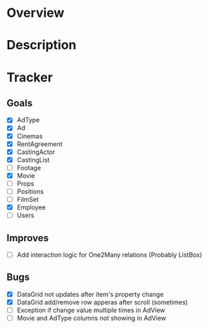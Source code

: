 # Overview 

# Description

# Tracker
                                    
## Goals
- [x] AdType
- [x] Ad
- [x] Cinemas
- [x] RentAgreement
- [x] CastingActor
- [x] CastingList
- [ ] Footage
- [x] Movie
- [ ] Props
- [ ] Positions
- [ ] FilmSet
- [x] Employee
- [ ] Users

## Improves
- [ ] Add interaction logic for One2Many relations (Probably ListBox)

## Bugs
- [x] DataGrid not updates after item's property change
- [x] DataGrid add/remove row apperas after scroll (sometimes)
- [ ] Exception if change value multiple times in AdView
- [ ] Movie and AdType columns not showing in AdView